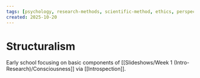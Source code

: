 ```yaml
---
tags: [psychology, research-methods, scientific-method, ethics, perspectives]
created: 2025-10-20
---
```

# Structuralism

Early school focusing on basic components of [[Slideshows/Week 1 (Intro-Research)/Consciousness]] via [[Introspection]].
